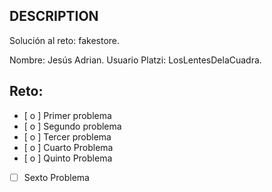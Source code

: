 ## DESCRIPTION

Solución al reto: fakestore.

Nombre: Jesús Adrian.
Usuario Platzi: LosLentesDelaCuadra.

## Reto:

- [ o ] Primer problema
- [ o ] Segundo problema
- [ o ] Tercer problema
- [ o ] Cuarto Problema
- [ o ] Quinto Problema
- [ ] Sexto Problema
